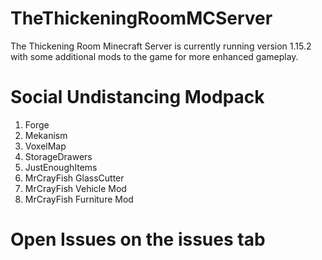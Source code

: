 # TheThickeningRoomMCServer
The Thickening Room Minecraft Server is currently running version 1.15.2 with some additional mods to the game for more enhanced gameplay.

# Social Undistancing Modpack
1) Forge
2) Mekanism
3) VoxelMap
4) StorageDrawers
5) JustEnoughItems
6) MrCrayFish GlassCutter
7) MrCrayFish Vehicle Mod
8) MrCrayFish Furniture Mod

# Open Issues on the issues tab
